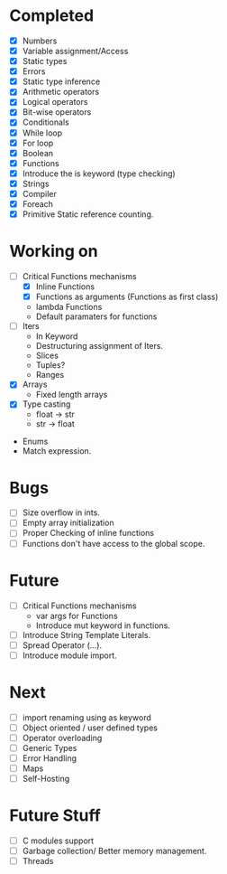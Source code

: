 # Completed
- [x] Numbers
- [x] Variable assignment/Access 
- [x] Static types
- [x] Errors
- [x] Static type inference
- [x] Arithmetic operators
- [x] Logical operators
- [x] Bit-wise operators
- [x] Conditionals
- [x] While loop
- [x] For loop
- [x] Boolean
- [x] Functions
- [x] Introduce the is keyword (type checking)
- [x] Strings
- [x] Compiler
- [x] Foreach
- [x] Primitive Static reference counting. 

# Working on
- [ ] Critical Functions mechanisms
  - [x] Inline Functions
  - [x] Functions as arguments (Functions as first class)
  - lambda Functions
  - Default paramaters for functions
- [ ] Iters
  - In Keyword
  - Destructuring assignment of Iters.
  - Slices
  - Tuples?
  - Ranges
- [x] Arrays
  - Fixed length arrays
- [x] Type casting
  - float -> str
  - str -> float
- Enums
- Match expression.
  
# Bugs
- [ ] Size overflow in ints.
- [ ] Empty array initialization
- [ ] Proper Checking of inline functions
- [ ] Functions don't have access to the global scope.
  
# Future 
- [ ] Critical Functions mechanisms
  - var args for Functions
  - Introduce mut keyword in functions.
- [ ] Introduce String Template Literals.
- [ ] Spread Operator (...).
- [ ] Introduce module import. 

# Next
- [ ] import renaming using as keyword
- [ ] Object oriented / user defined types
- [ ] Operator overloading
- [ ] Generic Types
- [ ] Error Handling
- [ ] Maps
- [ ] Self-Hosting

# Future Stuff
- [ ] C modules support
- [ ] Garbage collection/ Better memory management.
- [ ] Threads